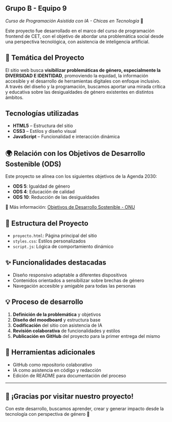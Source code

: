## Grupo B - Equipo 9
_Curso de Programación Asistida con IA - Chicas en Tecnología_ 🚀

Este proyecto fue desarrollado en el marco del curso de programación frontend de CET, con el objetivo de abordar una problemática social desde una perspectiva tecnológica, con asistencia de inteligencia artificial.


## 🎯 Temática del Proyecto

El sitio web busca **visibilizar problemáticas de género, especialmente la DIVERSIDAD E IDENTIDAD**, promoviendo la equidad, la información accesible y el desarrollo de herramientas digitales con enfoque inclusivo.  
A través del diseño y la programación, buscamos aportar una mirada crítica y educativa sobre las desigualdades de género existentes en distintos ámbitos.


## Tecnologías utilizadas

- **HTML5** – Estructura del sitio
- **CSS3** – Estilos y diseño visual
- **JavaScript** – Funcionalidad e interacción dinámica


## 🌍 Relación con los Objetivos de Desarrollo Sostenible (ODS)

Este proyecto se alinea con los siguientes objetivos de la Agenda 2030:

- **ODS 5**: Igualdad de género  
- **ODS 4**: Educación de calidad  
- **ODS 10**: Reducción de las desigualdades

📎 Más información: [Objetivos de Desarrollo Sostenible - ONU](https://www.un.org/sustainabledevelopment/es/objetivos-de-desarrollo-sostenible/)


## 📁 Estructura del Proyecto

- `proyecto.html`: Página principal del sitio
- `styles.css`: Estilos personalizados
- `script.js`: Lógica de comportamiento dinámico


## ✨ Funcionalidades destacadas

- Diseño responsivo adaptable a diferentes dispositivos
- Contenidos orientados a sensibilizar sobre brechas de género
- Navegación accesible y amigable para todas las personas


## 💡 Proceso de desarrollo

1. **Definición de la problemática** y objetivos
2. **Diseño del moodboard** y estructura base
3. **Codificación** del sitio con asistencia de IA
4. **Revisión colaborativa** de funcionalidades y estilos
5. **Publicación en GitHub** del proyecto para la primer entrega del mismo


## 🤖 Herramientas adicionales

- GitHub como repositorio colaborativo
- IA como asistencia en código y redacción
- Edición de README para documentación del proceso

---

## 🚀 ¡Gracias por visitar nuestro proyecto!

Con este desarrollo, buscamos aprender, crear y generar impacto desde la tecnología con perspectiva de género 💜
